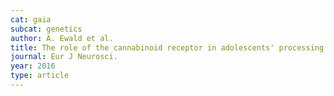 ```yaml
---
cat: gaia
subcat: genetics
author: A. Ewald et al.
title: The role of the cannabinoid receptor in adolescents' processing of facial expressions.
journal: Eur J Neurosci.
year: 2016
type: article
---
```

